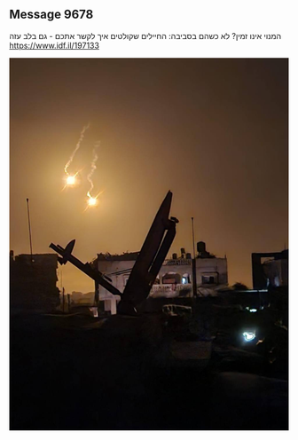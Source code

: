 ## Message 9678

המנוי אינו זמין? לא כשהם בסביבה:
החיילים שקולטים איך לקשר אתכם - גם בלב עזה
https://www.idf.il/197133

![Photo](9678/9678_photo.jpg)
